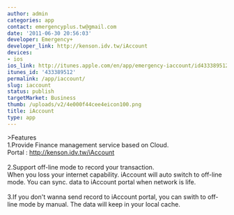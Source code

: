 ```yaml
---
author: admin
categories: app
contact: emergencyplus.tw@gmail.com
date: '2011-06-30 20:56:03'
developer: Emergency+
developer_link: http://kenson.idv.tw/iAccount
devices: 
- ios
ios_link: http://itunes.apple.com/en/app/emergency-iaccount/id433389512?mt=8
itunes_id: '433389512'
permalink: /app/iaccount/
slug: iaccount
status: publish
targetMarket: Business
thumb: /uploads/v2/4e000f44cee4eicon100.png
title: iAccount
type: app
---
```


&gt;Features <br />
1.Provide Finance management service based on Cloud. <br />
Portal : http://kenson.idv.tw/iAccount <br />
<br />
2.Support off-line mode to record your transaction. <br />
When you loss your internet capability. iAccount will auto switch to off-line mode. You can sync. data to iAccount portal when network is life. <br />
<br />
3.If you don't wanna send record to iAccount portal, you can swith to off-line mode by manual. The data will keep in your local cache. 